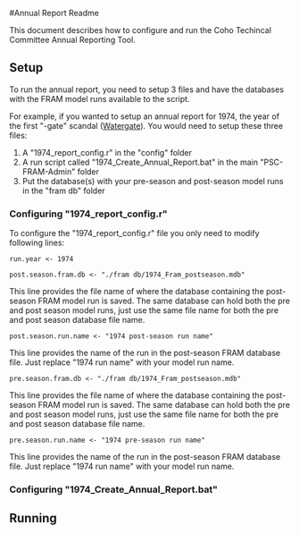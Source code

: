 #Annual Report Readme

This document describes how to configure and run the Coho Techincal Committee Annual Reporting Tool.

## Setup

To run the annual report, you need to setup 3 files and have the databases with the FRAM model runs available to the script.

For example, if you wanted to setup an annual report for 1974, the year of the first "-gate" scandal ([Watergate](https://en.wikipedia.org/wiki/Watergate_scandal)).  You would need to setup these three files:

1. A "1974_report_config.r" in the "config" folder
2. A run script called "1974_Create_Annual_Report.bat" in the main "PSC-FRAM-Admin" folder
3. Put the database(s) with your pre-season and post-season model runs in the "fram db" folder

### Configuring "1974_report_config.r"

To configure the "1974_report_config.r" file you only need to modify following lines:
```
run.year <- 1974
```

```
post.season.fram.db <- "./fram db/1974_Fram_postseason.mdb"
```
This line provides the file name of where the database containing the post-season FRAM model run is saved.  The same database can hold both the pre and post season model runs, just use the same file name for both the pre and post season database file name.

```
post.season.run.name <- "1974 post-season run name"
```
This line provides the name of the run in the post-season FRAM database file.  Just replace "1974 run name" with your model run name.

```
pre.season.fram.db <- "./fram db/1974_Fram_postseason.mdb"
```
This line provides the file name of where the database containing the post-season FRAM model run is saved.  The same database can hold both the pre and post season model runs, just use the same file name for both the pre and post season database file name.

```
pre.season.run.name <- "1974 pre-season run name"
```
This line provides the name of the run in the post-season FRAM database file.  Just replace "1974 run name" with your model run name.


### Configuring "1974_Create_Annual_Report.bat"

## Running
